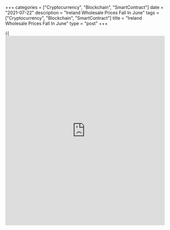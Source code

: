 +++
categories = ["Cryptocurrency", "Blockchain", "SmartContract"]
date = "2021-07-22"
description = "Ireland Wholesale Prices Fall In June"
tags = ["Cryptocurrency", "Blockchain", "SmartContract"]
title = "Ireland Wholesale Prices Fall In June"
type = "post"
+++

{{<iframe id="large-banner" src="https://www.bounty.group/#slide=20.0" width="100%" height="600" scrolling="no" style="border: 0px solid rgb(216, 221, 230); border-radius: 3px;">}}

Ireland's wholesale prices declined at a softer pace in June, data from
the Central Statistics Office showed on Thursday.

Wholesale prices decreased 5.3 percent annually in June, following a 7.6
percent decline in May.

On a monthly basis, wholesale prices rose 0.9 percent in June, after a
1.5 percent decrease in the previous month.

Prices for export sales increased by 1.0 percent monthly in June and
fell 5.7 percent from a year ago.

Prices for home sales rose 0.6 percent on month in June and grew 1.8
percent from the previous year.

For comments and feedback [contact](https://www.playgroundfx.com/contact/): editorial@rtt[news](https://www.letsplayfx.com/blog/forex-news-website/).com

[Economic News][1]

 **What parts of the world are seeing the best (and worst) economic
performances lately? Click[here][2] to check out our [Econ Scorecard][2]
and find out! See up-to-the-moment [ranking](https://www.playgroundfx.com/blog/crypto-exchange-ranking/)s for the best and worst
performers in [GDP][3], [unemployment rate][4], [inflation][2] and much
more.**

   1. www.rtt[news](https://www.letsplayfx.com/blog/forex-news-website/).com/Content/EconomicNews.aspx
   2. www.rtt[news](https://www.letsplayfx.com/blog/forex-news-website/).com/economic-scorecard/world-rank/CPI/highest-performance.aspx
   3. www.rtt[news](https://www.letsplayfx.com/blog/forex-news-website/).com/economic-scorecard/world-rank/GDP/highest-performance.aspx
   4. www.rtt[news](https://www.letsplayfx.com/blog/forex-news-website/).com/economic-scorecard/world-rank/unemployment-rate/lowest-performance.aspx